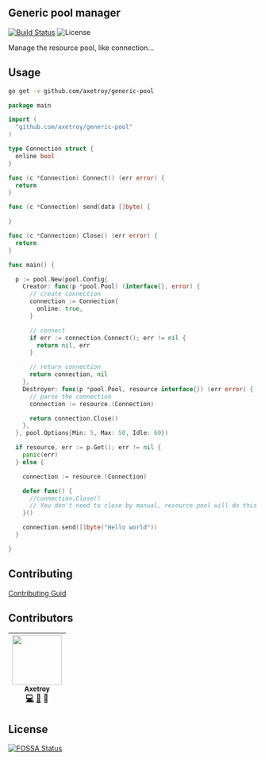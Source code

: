 ## Generic pool manager

[![Build Status](https://travis-ci.org/axetroy/generic-pool.svg?branch=master)](https://travis-ci.org/axetroy/generic-pool)
![License](https://img.shields.io/badge/license-Apache-green.svg)

Manage the resource pool, like connection...

## Usage

```bash
go get -v github.com/axetroy/generic-pool
```

```go
package main

import (
  "github.com/axetroy/generic-pool"
)

type Connection struct {
  online bool
}

func (c *Connection) Connect() (err error) {
  return
}

func (c *Connection) send(data []byte) {

}

func (c *Connection) Close() (err error) {
  return
}

func main() {

  p := pool.New(pool.Config{
    Creator: func(p *pool.Pool) (interface{}, error) {
      // create connection
      connection := Connection{
        online: true,
      }

      // connect
      if err := connection.Connect(); err != nil {
        return nil, err
      }

      // return connection
      return connection, nil
    },
    Destroyer: func(p *pool.Pool, resource interface{}) (err error) {
      // parse the connection
      connection := resource.(Connection)

      return connection.Close()
    },
  }, pool.Options{Min: 5, Max: 50, Idle: 60})

  if resource, err := p.Get(); err != nil {
    panic(err)
  } else {

    connection := resource.(Connection)

    defer func() {
      //connection.Close()
      // You don't need to close by manual, resource pool will do this
    }()

    connection.send([]byte("Hello world"))
  }

}

```

## Contributing

[Contributing Guid](https://github.com/axetroy/generic-pool/blob/master/CONTRIBUTING.md)

## Contributors

<!-- ALL-CONTRIBUTORS-LIST:START - Do not remove or modify this section -->
| [<img src="https://avatars1.githubusercontent.com/u/9758711?v=3" width="100px;"/><br /><sub>Axetroy</sub>](http://axetroy.github.io)<br />[💻](https://github.com/axetroy/generic-pool/commits?author=axetroy) [🐛](https://github.com/axetroy/generic-pool/issues?q=author%3Aaxetroy) 🎨 |
| :---: |
<!-- ALL-CONTRIBUTORS-LIST:END -->

## License

[![FOSSA Status](https://app.fossa.io/api/projects/git%2Bgithub.com%2Faxetroy%2Fgeneric-pool.svg?type=large)](https://app.fossa.io/projects/git%2Bgithub.com%2Faxetroy%2Fgeneric-pool?ref=badge_large)